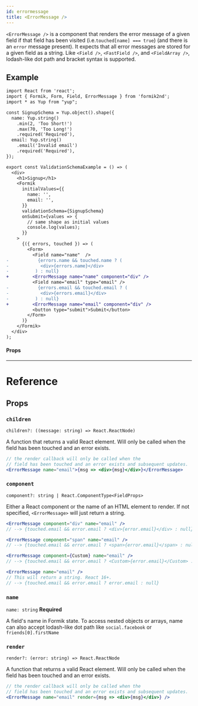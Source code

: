 ```yaml
---
id: errormessage
title: <ErrorMessage />
---
```


`<ErrorMessage />` is a component that renders the error message of a given field if that field has been visited (i.e.`touched[name] === true`) (and there is an `error` message present). It expects that all error messages are stored for a given field as a string. Like `<Field />`, `<FastField />`, and `<FieldArray />`, lodash-like dot path and bracket syntax is supported.

## Example

```diff
import React from 'react';
import { Formik, Form, Field, ErrorMessage } from 'formik2nd';
import * as Yup from "yup";

const SignupSchema = Yup.object().shape({
  name: Yup.string()
    .min(2, 'Too Short!')
    .max(70, 'Too Long!')
    .required('Required'),
  email: Yup.string()
    .email('Invalid email')
    .required('Required'),
});

export const ValidationSchemaExample = () => (
  <div>
    <h1>Signup</h1>
    <Formik
      initialValues={{
        name: '',
        email: '',
      }}
      validationSchema={SignupSchema}
      onSubmit={values => {
        // same shape as initial values
        console.log(values);
      }}
    >
      {({ errors, touched }) => (
        <Form>
          <Field name="name"  />
-           {errors.name && touched.name ? (
-            <div>{errors.name}</div>
-          ) : null}
+         <ErrorMessage name="name" component="div" />
          <Field name="email" type="email" />
-           {errors.email && touched.email ? (
-            <div>{errors.email}</div>
-          ) : null}
+         <ErrorMessage name="email" component="div" />
          <button type="submit">Submit</button>
        </Form>
      )}
    </Formik>
  </div>
);
```

#### Props

---

# Reference

## Props

### `children`

`children?: ((message: string) => React.ReactNode)`

A function that returns a valid React element. Will only be called when the field has been touched and an error exists.

```jsx
// the render callback will only be called when the
// field has been touched and an error exists and subsequent updates.
<ErrorMessage name="email">{msg => <div>{msg}</div>}</ErrorMessage>
```

### `component`

`component?: string | React.ComponentType<FieldProps>`

Either a React component or the name of an HTML element to render. If not specified, `<ErrorMessage>` will just return a string.

```jsx
<ErrorMessage component="div" name="email" />
// --> {touched.email && error.email ? <div>{error.email}</div> : null}

<ErrorMessage component="span" name="email" />
// --> {touched.email && error.email ? <span>{error.email}</span> : null}

<ErrorMessage component={Custom} name="email" />
// --> {touched.email && error.email ? <Custom>{error.email}</Custom> : null}

<ErrorMessage name="email" />
// This will return a string. React 16+.
// --> {touched.email && error.email ? error.email : null}
```

### `name`

`name: string`
**Required**

A field's name in Formik state. To access nested objects or arrays, name can also accept lodash-like dot path like `social.facebook` or `friends[0].firstName`

### `render`

`render?: (error: string) => React.ReactNode`

A function that returns a valid React element. Will only be called when the field has been touched and an error exists.

```jsx
// the render callback will only be called when the
// field has been touched and an error exists and subsequent updates.
<ErrorMessage name="email" render={msg => <div>{msg}</div>} />
```
